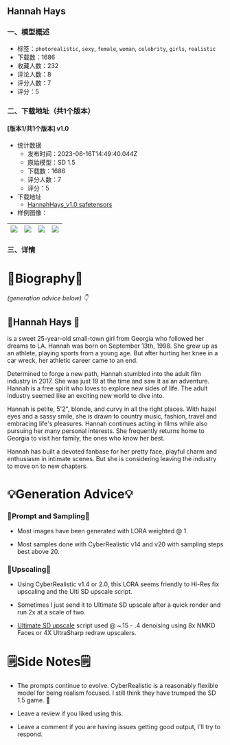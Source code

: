 ## Hannah Hays
### 一、模型概述

- 标签：`photorealistic`, `sexy`, `female`, `woman`, `celebrity`, `girls`, `realistic`
- 下载数：1686
- 收藏人数：232
- 评论人数：8
- 评分人数：7
- 评分：5

### 二、下载地址（共1个版本）

#### [版本1/共1个版本] v1.0

- 统计数据
  - 发布时间：2023-06-16T14:49:40.044Z
  - 原始模型：SD 1.5
  - 下载数：1686
  - 评分人数：7
  - 评分：5
- 下载地址
  - [HannahHays_v1.0.safetensors](https://civitai.com/api/download/models/59100)
- 样例图像：

| <img src="https://image.civitai.com/xG1nkqKTMzGDvpLrqFT7WA/6a2c9cd1-acd8-48e5-94af-ab12670406f3/width=450/857849.jpeg" /> | <img src="https://image.civitai.com/xG1nkqKTMzGDvpLrqFT7WA/d1c46598-8536-4b46-939e-3221f10bdf31/width=450/857872.jpeg" /> | <img src="https://image.civitai.com/xG1nkqKTMzGDvpLrqFT7WA/8e758acb-dfd0-41e2-1c92-f51afaa7ad00/width=450/644499.jpeg" /> | <img src="https://image.civitai.com/xG1nkqKTMzGDvpLrqFT7WA/c54f52ae-b3f7-44f3-91d0-ed589fb95600/width=450/644343.jpeg" /> |
| ---- | ---- | ---- | ---- |


### 三、详情
<h1>📝Biography📝</h1><p><em>(generation advice below) 👇</em></p><h2>🌟Hannah Hays 🌟 </h2><p>is a sweet 25-year-old small-town girl from Georgia who followed her dreams to LA. Hannah was born on September 13th, 1998. She grew up as an athlete, playing sports from a young age. But after hurting her knee in a car wreck, her athletic career came to an end.</p><p>Determined to forge a new path, Hannah stumbled into the adult film industry in 2017. She was just 19 at the time and saw it as an adventure. Hannah is a free spirit who loves to explore new sides of life. The adult industry seemed like an exciting new world to dive into.</p><p>Hannah is petite, 5'2", blonde, and curvy in all the right places. With hazel eyes and a sassy smile, she is drawn to country music, fashion, travel and embracing life's pleasures. Hannah continues acting in films while also pursuing her many personal interests. She frequently returns home to Georgia to visit her family, the ones who know her best.</p><p>Hannah has built a devoted fanbase for her pretty face, playful charm and enthusiasm in intimate scenes. But she is considering leaving the industry to move on to new chapters. </p><p></p><h1>💡Generation Advice💡</h1><h3>🔧Prompt and Sampling🔧</h3><ul><li><p>Most images have been generated with LORA weighted @ 1.</p></li><li><p>Most samples done with CyberRealistic v14 and v20 with sampling steps best above 20.</p></li></ul><p></p><h3>🚀Upscaling🚀</h3><ul><li><p>Using CyberRealistic v1.4 or 2.0, this LORA seems friendly to Hi-Res fix upscaling and the Ulti SD upscale script.</p></li><li><p>Sometimes I just send it to Ultimate SD upscale after a quick render and run 2x at a scale of two.</p></li><li><p><a target="_blank" rel="ugc" href="https://github.com/Coyote-A/ultimate-upscale-for-automatic1111">Ultimate SD upscale</a> script used @ ~.15 - .4 denoising using 8x NMKD Faces or 4X UltraSharp redraw upscalers.</p></li></ul><p></p><h1>🗒️Side Notes🗒️</h1><ul><li><p>The prompts continue to evolve. CyberRealistic is a reasonably flexible model for being realism focused. I still think they have trumped the SD 1.5 game. 👑</p></li><li><p>Leave a review if you liked using this.</p></li><li><p>Leave a comment if you are having issues getting good output, I'll try to respond.</p></li></ul>